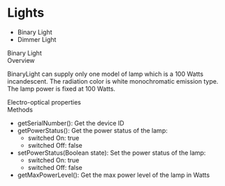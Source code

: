 
Lights
====

* Binary Light
* Dimmer Light


<div class="idCard">

<div class="titleCard">Binary Light</div>
 
<div class="descriptionCard">Overview</div> 
 
BinaryLight can supply only one model of lamp which is a 100 Watts incandescent. The radiation color is white monochromatic emission type. The lamp power is fixed at 100 Watts.
 
<div class="propertiesCard">Electro-optical properties</div>
        
<div class="methodsCard">Methods</div>
<ul>
<li>getSerialNumber(): Get the device ID</li>
<li>getPowerStatus(): Get the power status of the lamp:
<ul>
<li>switched On: true</li>
<li>switched Off: false</li>
</ul>
</li>
<li>setPowerStatus(Boolean state): Set the power status of the lamp:
<ul>
<li>switched On: true</li>
<li>switched Off: false</li>
</ul>
</li>
<li>getMaxPowerLevel(): Get the max power level of the lamp in Watts</li>
</ul>

</div>
